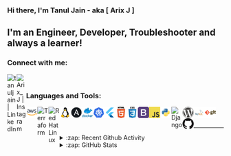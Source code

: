 ### Hi there, I'm Tanul Jain - aka [ Arix J ]

## I'm an Engineer, Developer, Troubleshooter and always a learner!

### Connect with me:

<!-- [<img align="left" alt="Arix_J | Twitter" width="22px" src="https://cdn.jsdelivr.net/npm/simple-icons@v3/icons/twitter.svg" />][twitter] -->
[<img align="left" alt="tanuljain | LinkedIn" width="22px" src="https://cdn.jsdelivr.net/npm/simple-icons@v3/icons/linkedin.svg" />][linkedin]
[<img align="left" alt="Arix_J | Instagram" width="22px" src="https://cdn.jsdelivr.net/npm/simple-icons@v3/icons/instagram.svg" />][instagram]
<!-- [<img align="left" alt="Arix_J | Instagram" width="22px" src="https://cdn.jsdelivr.net/npm/simple-icons@v3/icons/facebook.svg" />][facebook] -->



<br />

### Languages and Tools:

<img align="left" alt="Amazon Web Services" width="26px" src="https://raw.githubusercontent.com/github/explore/fbceb94436312b6dacde68d122a5b9c7d11f9524/topics/aws/aws.png" />
<img align="left" alt="Terraform" width="26px" src="https://cdn.jsdelivr.net/npm/simple-icons@4.2.0/icons/terraform.svg" />
<img align="left" alt="Red Hat Linux" width="26px" src="https://cdn.jsdelivr.net/npm/simple-icons@4.2.0/icons/redhat.svg" />
<img align="left" alt="Linux" width="26px" src="https://raw.githubusercontent.com/github/explore/master/topics/linux/linux.png" />
<img align="left" alt="Ansible" width="26px" src="https://raw.githubusercontent.com/github/explore/80688e429a7d4ef2fca1e82350fe8e3517d3494d/topics/ansible/ansible.png" />
<img align="left" alt="Docker" width="26px" src="https://raw.githubusercontent.com/github/explore/80688e429a7d4ef2fca1e82350fe8e3517d3494d/topics/docker/docker.png" />
<img align="left" alt="Kubernetes" width="26px" src="https://raw.githubusercontent.com/github/explore/80688e429a7d4ef2fca1e82350fe8e3517d3494d/topics/kubernetes/kubernetes.png" />
<img align="left" alt="Flutter" width="26px" src="https://raw.githubusercontent.com/github/explore/80688e429a7d4ef2fca1e82350fe8e3517d3494d/topics/flutter/flutter.png" />
<img align="left" alt="HTML5" width="26px" src="https://raw.githubusercontent.com/github/explore/80688e429a7d4ef2fca1e82350fe8e3517d3494d/topics/html/html.png" />
<img align="left" alt="CSS3" width="26px" src="https://raw.githubusercontent.com/github/explore/80688e429a7d4ef2fca1e82350fe8e3517d3494d/topics/css/css.png" />
<img align="left" alt="Bootstrap" width="26px" src="https://raw.githubusercontent.com/github/explore/80688e429a7d4ef2fca1e82350fe8e3517d3494d/topics/bootstrap/bootstrap.png" />
<img align="left" alt="JavaScript" width="26px" src="https://raw.githubusercontent.com/github/explore/80688e429a7d4ef2fca1e82350fe8e3517d3494d/topics/javascript/javascript.png" />
<img align="left" alt="Python" width="26px" src="https://raw.githubusercontent.com/github/explore/80688e429a7d4ef2fca1e82350fe8e3517d3494d/topics/python/python.png" />
<img align="left" alt="Django" width="26px" src="https://cdn.jsdelivr.net/npm/simple-icons@4.2.0/icons/django.svg" />
<!-- <img align="left" alt="Visual Studio Code" width="26px" src="https://raw.githubusercontent.com/github/explore/80688e429a7d4ef2fca1e82350fe8e3517d3494d/topics/visual-studio-code/visual-studio-code.png" /> -->
<img align="left" alt="Wordpress" width="26px" src="https://raw.githubusercontent.com/github/explore/80688e429a7d4ef2fca1e82350fe8e3517d3494d/topics/wordpress/wordpress.png" />
<img align="left" alt="MySQL" width="26px" src="https://raw.githubusercontent.com/github/explore/80688e429a7d4ef2fca1e82350fe8e3517d3494d/topics/mysql/mysql.png" />
<img align="left" alt="Git" width="26px" src="https://raw.githubusercontent.com/github/explore/80688e429a7d4ef2fca1e82350fe8e3517d3494d/topics/git/git.png" />
<img align="left" alt="GitHub" width="26px" src="https://raw.githubusercontent.com/github/explore/78df643247d429f6cc873026c0622819ad797942/topics/github/github.png" />

<br />
<br />

---

<details>
  <summary>:zap: Recent Github Activity</summary>
  <!--START_SECTION:activity-->

  <!--END_SECTION:activity-->
</details>

<details>
  <summary>:zap: GitHub Stats</summary>

  <img align="left" alt="Tanuljain's github stats" src="https://github-readme-stats.vercel.app/api?username=Tanuljain&show_icons=true&hide_border=true&theme=dark" />

</details>


[linkedin]: https://www.linkedin.com/in/tanuljain/
[instagram]: https://www.instagram.com/arix172/
<!-- [twitter]: https://twitter.com/arix -->
<!-- [facebook]: https://www.facebook.com/tanul.jain.54/ -->